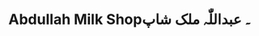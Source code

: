 ---
title: "Abdullah Milk Shop۔ عبداللّٰہ ملک شاپ"
url: /karachi/abdullah-milk-shop-bdllwh-mlkh-shp/
shop: Milch
---